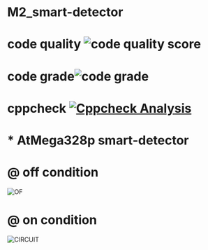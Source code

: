 # M2_smart-detector
# code quality ![code quality score](https://api.codiga.io/project/32870/score/svg)
# code grade![code grade](https://api.codiga.io/project/32870/status/svg)
# cppcheck [![Cppcheck Analysis](https://github.com/jana1213/M2_smart-detector/actions/workflows/cppcheck_analysis.yml/badge.svg)](https://github.com/jana1213/M2_smart-detector/actions/workflows/cppcheck_analysis.yml)
# * AtMega328p smart-detector
# @ off condition
![OF](https://user-images.githubusercontent.com/101693748/164054453-2c518578-3da9-4c48-aeb8-c54af68b0c85.png)
# @ on condition
![CIRCUIT](https://user-images.githubusercontent.com/101693748/164054571-9741bf62-4b37-4b08-8198-7add3db3e9df.png)


